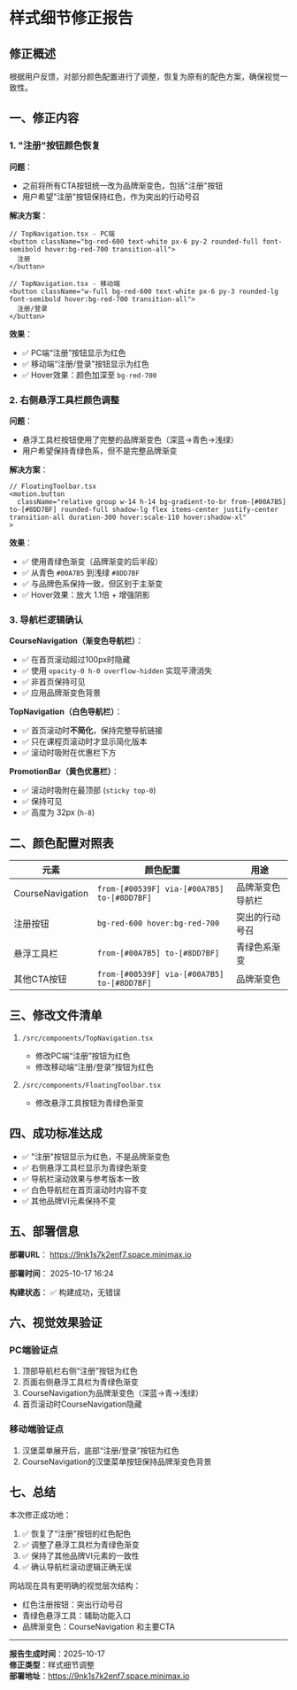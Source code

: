# 样式细节修正报告

## 修正概述
根据用户反馈，对部分颜色配置进行了调整，恢复为原有的配色方案，确保视觉一致性。

## 一、修正内容

### 1. "注册"按钮颜色恢复

**问题**：
- 之前将所有CTA按钮统一改为品牌渐变色，包括"注册"按钮
- 用户希望"注册"按钮保持红色，作为突出的行动号召

**解决方案**：
```tsx
// TopNavigation.tsx - PC端
<button className="bg-red-600 text-white px-6 py-2 rounded-full font-semibold hover:bg-red-700 transition-all">
  注册
</button>

// TopNavigation.tsx - 移动端
<button className="w-full bg-red-600 text-white px-6 py-3 rounded-lg font-semibold hover:bg-red-700 transition-all">
  注册/登录
</button>
```

**效果**：
- ✅ PC端“注册”按钮显示为红色
- ✅ 移动端“注册/登录”按钮显示为红色
- ✅ Hover效果：颜色加深至 `bg-red-700`

### 2. 右侧悬浮工具栏颜色调整

**问题**：
- 悬浮工具栏按钮使用了完整的品牌渐变色（深蓝→青色→浅绿）
- 用户希望保持青绿色系，但不是完整品牌渐变

**解决方案**：
```tsx
// FloatingToolbar.tsx
<motion.button
  className="relative group w-14 h-14 bg-gradient-to-br from-[#00A7B5] to-[#8DD7BF] rounded-full shadow-lg flex items-center justify-center transition-all duration-300 hover:scale-110 hover:shadow-xl"
>
```

**效果**：
- ✅ 使用青绿色渐变（品牌渐变的后半段）
- ✅ 从青色 `#00A7B5` 到浅绿 `#8DD7BF`
- ✅ 与品牌色系保持一致，但区别于主渐变
- ✅ Hover效果：放大 1.1倍 + 增强阴影

### 3. 导航栏逻辑确认

**CourseNavigation（渐变色导航栏）**：
- ✅ 在首页滚动超过100px时隐藏
- ✅ 使用 `opacity-0 h-0 overflow-hidden` 实现平滑消失
- ✅ 非首页保持可见
- ✅ 应用品牌渐变色背景

**TopNavigation（白色导航栏）**：
- ✅ 首页滚动时**不简化**，保持完整导航链接
- ✅ 只在课程页滚动时才显示简化版本
- ✅ 滚动时吸附在优惠栏下方

**PromotionBar（黄色优惠栏）**：
- ✅ 滚动时吸附在最顶部 (`sticky top-0`)
- ✅ 保持可见
- ✅ 高度为 32px (`h-8`)

## 二、颜色配置对照表

| 元素 | 颜色配置 | 用途 |
|------|----------|------|
| CourseNavigation | `from-[#00539F] via-[#00A7B5] to-[#8DD7BF]` | 品牌渐变色导航栏 |
| 注册按钮 | `bg-red-600 hover:bg-red-700` | 突出的行动号召 |
| 悬浮工具栏 | `from-[#00A7B5] to-[#8DD7BF]` | 青绿色系渐变 |
| 其他CTA按钮 | `from-[#00539F] via-[#00A7B5] to-[#8DD7BF]` | 品牌渐变色 |

## 三、修改文件清单

1. `/src/components/TopNavigation.tsx`
   - 修改PC端“注册”按钮为红色
   - 修改移动端“注册/登录”按钮为红色

2. `/src/components/FloatingToolbar.tsx`
   - 修改悬浮工具按钮为青绿色渐变

## 四、成功标准达成

- ✅ "注册"按钮显示为红色，不是品牌渐变色
- ✅ 右侧悬浮工具栏显示为青绿色渐变
- ✅ 导航栏滚动效果与参考版本一致
- ✅ 白色导航栏在首页滚动时内容不变
- ✅ 其他品牌VI元素保持不变

## 五、部署信息

**部署URL**：
https://9nk1s7k2enf7.space.minimax.io

**部署时间**：
2025-10-17 16:24

**构建状态**：
✅ 构建成功，无错误

## 六、视觉效果验证

### PC端验证点
1. 顶部导航栏右侧“注册”按钮为红色
2. 页面右侧悬浮工具栏为青绿色渐变
3. CourseNavigation为品牌渐变色（深蓝→青→浅绿）
4. 首页滚动时CourseNavigation隐藏

### 移动端验证点
1. 汉堡菜单展开后，底部“注册/登录”按钮为红色
2. CourseNavigation的汉堡菜单按钮保持品牌渐变色背景

## 七、总结

本次修正成功地：
1. ✅ 恢复了“注册”按钮的红色配色
2. ✅ 调整了悬浮工具栏为青绿色渐变
3. ✅ 保持了其他品牌VI元素的一致性
4. ✅ 确认导航栏滚动逻辑正确无误

网站现在具有更明确的视觉层次结构：
- 红色注册按钮：突出行动号召
- 青绿色悬浮工具：辅助功能入口
- 品牌渐变色：CourseNavigation 和主要CTA

---

**报告生成时间**：2025-10-17  
**修正类型**：样式细节调整  
**部署地址**：https://9nk1s7k2enf7.space.minimax.io
